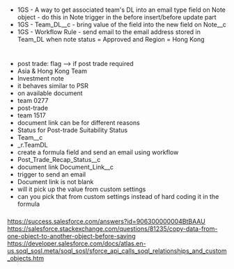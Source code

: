 #
* 1GS - A way to get associated team's DL into an email type field on Note object - do this in Note trigger in the before insert/before update part 
* 1GS - Team_DL__c - bring value of the field into the new field on Note__c 
* 1GS - Workflow Rule - send email to the email address stored in Team_DL when note status = Approved and Region = Hong Kong
#

* post trade: flag --> if post trade required
* Asia & Hong Kong Team
* Investment note
* it behaves similar to PSR
* on available document
* team 0277
* post-trade
* team 1517
* document link can be for different reasons
* Status for Post-trade Suitability Status
* Team__c
* _r.TeamDL
* create a formula field and send an email using workflow
* Post_Trade_Recap_Status__c
* document link Document_Link__c
* trigger to send an email
* Document link is not blank
* will it pick up the value from custom settings
* can you pick that from custom settings instead of hard coding it in the formula
###
https://success.salesforce.com/answers?id=906300000004BtBAAU
https://salesforce.stackexchange.com/questions/81235/copy-data-from-one-object-to-another-object-before-saving
https://developer.salesforce.com/docs/atlas.en-us.soql_sosl.meta/soql_sosl/sforce_api_calls_soql_relationships_and_custom_objects.htm

#
